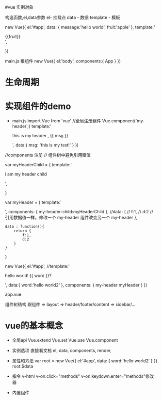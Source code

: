 #vue 实例对象

构造函数,el,data参数
el- 挂载点
data - 数据
template - 模板

new Vue({
	el:'#app',
	data: {
       message:'hello world',
       fruit:'apple'
	},
	template:'<div>{{fruit}}</div>',

})

main.js 
根组件
new Vue({
	el:'body',
	components:{ App }
})

# 生命周期

# 实现组件的demo
- main.js
import Vue from 'vue'
//全局注册组件
Vue.component('my-header',{
	template:'<p>this is my header , {{ msg }}</p>',
	data:{
	  msg: 'this is my test!'
	}
})

//components 注册
// 组件树中避免引用赋值

var myHeaderChild = {
	template:'<p>i am my header child</p>',

} 

var myHeader = {
	template:'<p><my-header-child></my-header-child></p>',
	components: {
	  my-header-child:myHeaderChild
	},
	//data: {
	//	f:1,
	//	d:2  // 引用数据值一样，修改一个 my-header 组件改变另一个 my-header
	},

	data : function(){
		return {
			f:1,
			d:2
		}
	}
}

new Vue({
	el:'#app',
	//template:'<p>hello world! {{ word }}?</p>',
	data:{
	  word:'hello world2'
	},
	components: {
	  my-header:myHeader
	}
})

app.vue
<div id="app">
  <my-header></my-header>		
</div>
组件树结构
跟组件 => layout => header/footer/content => sidebar/...

# vue的基本概念
- 全局api
Vue.extend
Vue.set
Vue.use
Vue.component

- 实例选项
直接看文档
el,
data,
components,
render,

- 属性和方法
var root = new Vue({
	el:'#app',
	data: {
	  word:'hello world2'
	}
})
root.$data

- 指令
v-html
v-on:click="methods" 
v-on:keydown.enter="methods"修改器

- 内置组件
<keep-alive><rooter-view></rooter-view></keep-alive> 
<component></component>
 